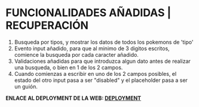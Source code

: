 # FUNCIONALIDADES AÑADIDAS | RECUPERACIÓN
1. Busqueda por tipos, y mostrar los datos de todos los pokemons de 'tipo'
2. Evento input añadido, para que al minimo de 3 digitos escritos, comience la busqueda por cada caracter añadido.
3. Validaciones añadidas para que introduzca algun dato antes de realizar una busqueda, o bien en 1 de los 2 campos.
4. Cuando comienzas a escribir en uno de los 2 campos posibles, el estado del otro input pasa a ser "disabled" y el placeholder pasa a ser un guión.

**ENLACE AL DEPLOYMENT DE LA WEB:  [DEPLOYMENT](aaaaaa)**
